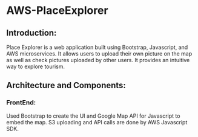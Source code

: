 # AWS-PlaceExplorer

## Introduction:

Place Explorer is a web application built using Bootstrap, Javascript, and AWS microservices. It allows users to upload their own picture on the map as well as check pictures uploaded by other users. It provides an intuitive way to explore tourism.

## Architecture and Components:

### FrontEnd:
Used Bootstrap to create the UI and Google Map API for Javascript to embed the map. S3 uploading and API calls are done by AWS Javascript SDK.

